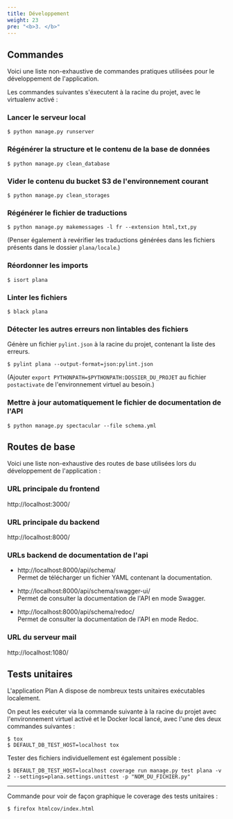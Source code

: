 ```yaml
---
title: Développement
weight: 23
pre: "<b>3. </b>"
---
```


## Commandes

Voici une liste non-exhaustive de commandes pratiques utilisées pour le développement de l'application.

Les commandes suivantes s'éxecutent à la racine du projet, avec le virtualenv activé : 

### Lancer le serveur local

```
$ python manage.py runserver
```

### Régénérer la structure et le contenu de la base de données

```
$ python manage.py clean_database
```

### Vider le contenu du bucket S3 de l'environnement courant

```
$ python manage.py clean_storages
```

### Régénérer le fichier de traductions

```
$ python manage.py makemessages -l fr --extension html,txt,py
```
(Penser également à revérifier les traductions générées dans les fichiers présents dans le dossier `plana/locale`.)

### Réordonner les imports

```
$ isort plana
```

### Linter les fichiers

```
$ black plana
```

### Détecter les autres erreurs non lintables des fichiers

Génère un fichier `pylint.json` à la racine du projet, contenant la liste des erreurs.

```
$ pylint plana --output-format=json:pylint.json
```

(Ajouter `export PYTHONPATH=$PYTHONPATH:DOSSIER_DU_PROJET` au fichier `postactivate` de l'environnement virtuel au besoin.)

### Mettre à jour automatiquement le fichier de documentation de l'API

```
$ python manage.py spectacular --file schema.yml
```

## Routes de base

Voici une liste non-exhaustive des routes de base utilisées lors du développement de l'application :

### URL principale du frontend

http://localhost:3000/

### URL principale du backend

http://localhost:8000/

### URLs backend de documentation de l'api

- http://localhost:8000/api/schema/  
Permet de télécharger un fichier YAML contenant la documentation.

- http://localhost:8000/api/schema/swagger-ui/  
Permet de consulter la documentation de l'API en mode Swagger.
 
- http://localhost:8000/api/schema/redoc/  
Permet de consulter la documentation de l'API en mode Redoc.

### URL du serveur mail

http://localhost:1080/

## Tests unitaires

L'application Plan A dispose de nombreux tests unitaires exécutables localement.

On peut les exécuter via la commande suivante à la racine du projet avec l'environnement virtuel activé et le Docker local lancé, avec l'une des deux commandes suivantes :

```
$ tox
$ DEFAULT_DB_TEST_HOST=localhost tox
```

Tester des fichiers individuellement est également possible :

```
$ DEFAULT_DB_TEST_HOST=localhost coverage run manage.py test plana -v 2 --settings=plana.settings.unittest -p "NOM_DU_FICHIER.py"
```

---

Commande pour voir de façon graphique le coverage des tests unitaires : 

```
$ firefox htmlcov/index.html
```
